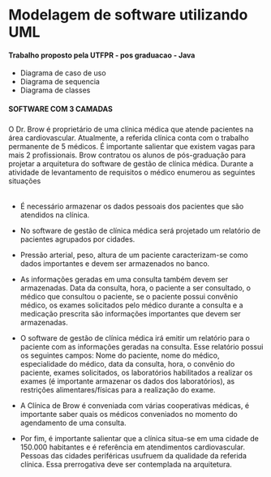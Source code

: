 # Modelagem de software utilizando UML
#### Trabalho proposto pela UTFPR  - pos graduacao - Java

* Diagrama de caso de uso
* Diagrama de sequencia
* Diagrama de classes

#### SOFTWARE COM 3 CAMADAS 

#####
O Dr. Brow é proprietário de uma clínica médica que atende pacientes na área cardiovascular.
Atualmente, a referida clínica conta com o trabalho permanente de 5 médicos.
É importante salientar que existem vagas para mais 2 profissionais.
Brow contratou os alunos de pós-graduação para projetar a arquitetura do software de gestão de clínica médica.
Durante a atividade de levantamento de requisitos o médico enumerou as seguintes situações


######
* É necessário armazenar os dados pessoais dos pacientes que são atendidos na clínica. 

* No software de gestão de clínica médica será projetado um relatório de pacientes agrupados por cidades.

* Pressão arterial, peso, altura de um paciente caracterizam-se como dados importantes e devem ser armazenados no banco.

* As informações geradas em uma consulta também devem ser armazenadas. Data da consulta, hora, o paciente a ser consultado,
 o médico que consultou o paciente, se o paciente possui convênio médico, os exames solicitados pelo médico durante a consulta 
 e a medicação prescrita são informações importantes que devem ser armazenadas.
 
* O software de gestão de clínica médica irá emitir um relatório para o paciente com as informações geradas na consulta. Esse relatório possui os seguintes campos: Nome do paciente, nome do médico, especialidade do médico, data da consulta, hora, o convênio do paciente, exames solicitados, os laboratórios habilitados a realizar os exames (é importante armazenar os dados dos laboratórios), as restrições alimentares/físicas para a realização do exame.

* A Clínica de Brow é conveniada com várias cooperativas médicas, é importante saber quais os médicos conveniados no momento do agendamento de uma consulta.

* Por fim, é importante salientar que a clínica situa-se em uma cidade de 150.000 habitantes e é referência em atendimentos cardiovascular. Pessoas das cidades periféricas usufruem da qualidade da referida clínica. Essa prerrogativa deve ser contemplada na arquitetura.
